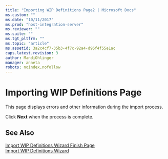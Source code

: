 ```yaml
---
title: "Importing WIP Definitions Page2 | Microsoft Docs"
ms.custom: ""
ms.date: "10/11/2017"
ms.prod: "host-integration-server"
ms.reviewer: ""
ms.suite: ""
ms.tgt_pltfrm: ""
ms.topic: "article"
ms.assetid: 3a2c4cf7-35b3-4f7c-92a4-d96f4f55e1ac
caps.latest.revision: 3
author: MandiOhlinger
manager: anneta
robots: noindex,nofollow
---
```

# Importing WIP Definitions Page
This page displays errors and other information during the import process.  
  
 Click **Next** when the process is complete.  
  
## See Also  
 [Import WIP Definitions Wizard Finish Page](../core/import-wip-definitions-wizard-finish-page.md)   
 [Import WIP Definitions Wizard](../core/import-wip-definitions-wizard.md)